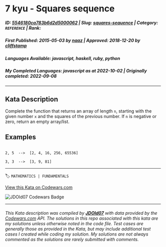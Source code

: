 # 7 kyu - Squares sequence

##### **ID**: [5546180ca783b6d2d5000062](https://www.codewars.com/kata/5546180ca783b6d2d5000062) | **Slug**: [squares-sequence](https://www.codewars.com/kata/5546180ca783b6d2d5000062) | **Category**: `REFERENCE` | **Rank**: <span style="color:white">7 kyu</span>

##### **First Published**: 2015-05-03 ***by*** [naaz](https://www.codewars.com/users/naaz) | **Approved**: 2018-12-20 ***by*** [cliffstamp](https://www.codewars.com/users/cliffstamp)

##### **Languages Available**: javascript, haskell, ruby, python

##### **My Completed Languages**: javascript ***as at*** 2022-10-02 | **Originally completed**: 2022-09-08

---

## Kata Description


Complete the function that returns an array of length `n`, starting with the given number `x` and the squares of the previous number. If `n` is negative or zero, return an empty array/list.





## Examples



```

2, 5  -->  [2, 4, 16, 256, 65536]

3, 3  -->  [3, 9, 81]

```

---


🏷 `MATHEMATICS | FUNDAMENTALS`


[View this Kata on Codewars.com](https://www.codewars.com/kata/5546180ca783b6d2d5000062)

![](https://www.codewars.com/users/jdold07/badges/large "JDOld07 Codewars Badge")

---

###### *This Kata description was compiled by [**JDOld07**](https://tpstech.dev) with data provided by the [Codewars.com](https://www.codewars.com) API.  The solutions in this repo associated with this kata are my solutions unless otherwise noted in the code file.  Test cases are generally those as provided in the Kata, but may include additional test cases I created while coding my solution.  My solutions are not always commented as the solutions are rarely submitted with comments.*
